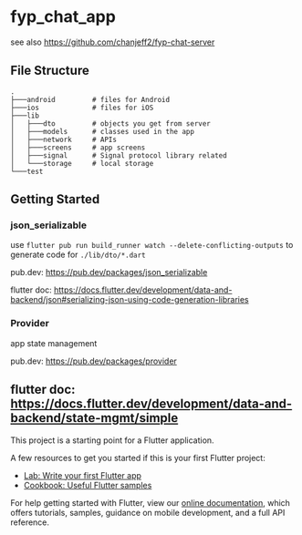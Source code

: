 # fyp_chat_app

see also https://github.com/chanjeff2/fyp-chat-server

## File Structure

    .
    ├───android         # files for Android
    ├───ios             # files for iOS
    ├───lib
    │   ├───dto         # objects you get from server
    │   ├───models      # classes used in the app
    │   ├───network     # APIs
    │   ├───screens     # app screens
    │   ├───signal      # Signal protocol library related
    │   └───storage     # local storage
    └───test

## Getting Started

### json_serializable 

use `flutter pub run build_runner watch --delete-conflicting-outputs` to generate code for `./lib/dto/*.dart`

pub.dev: https://pub.dev/packages/json_serializable

flutter doc: https://docs.flutter.dev/development/data-and-backend/json#serializing-json-using-code-generation-libraries 

### Provider

app state management

pub.dev: https://pub.dev/packages/provider

flutter doc: https://docs.flutter.dev/development/data-and-backend/state-mgmt/simple
---

This project is a starting point for a Flutter application.

A few resources to get you started if this is your first Flutter project:

- [Lab: Write your first Flutter app](https://flutter.dev/docs/get-started/codelab)
- [Cookbook: Useful Flutter samples](https://flutter.dev/docs/cookbook)

For help getting started with Flutter, view our
[online documentation](https://flutter.dev/docs), which offers tutorials,
samples, guidance on mobile development, and a full API reference.
